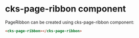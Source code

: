 # cks-page-ribbon component

PageRibbon can be created using cks-page-ribbon component:

```html
<cks-page-ribbon></cks-page-ribbon>
```
